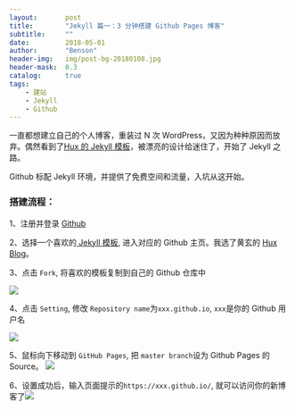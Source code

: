 ```yaml
---
layout:       post
title:        "Jekyll 篇一：3 分钟搭建 Github Pages 博客"
subtitle:     ""
date:         2018-05-01
author:       "Benson"
header-img:   img/post-bg-20180108.jpg
header-mask:  0.3
catalog:      true
tags:
    - 建站
    - Jekyll
    - Github
---
```

一直都想建立自己的个人博客，重装过 N 次 WordPress，又因为种种原因而放弃。偶然看到了[Hux 的 Jekyll 模板](https://github.com/Huxpro/huxpro.github.io)，被漂亮的设计给迷住了，开始了 Jekyll 之路。

Github 标配 Jekyll 环境，并提供了免费空间和流量，入坑从这开始。

### 搭建流程：

1、注册并登录 [Github](https://github.com/) 

2、选择一个喜欢的[ Jekyll 模板](http://jekyllthemes.org/), 进入对应的 Github 主页。我选了黄玄的 [Hux Blog](https://github.com/Huxpro/huxpro.github.io)。

3、点击 `Fork`, 将喜欢的模板复制到自己的 Github 仓库中

![](http://tc.seoipo.com/20180505201522.png)



4、点击 `Setting`, 修改 `Repository name`为`xxx.github.io`, `xxx`是你的 Github 用户名

![](http://tc.seoipo.com/20180505202201.png)

5、鼠标向下移动到 `GitHub Pages`, 把 `master branch`设为 Github Pages 的 Source。
![](http://tc.seoipo.com/20180505202620.png)

6、设置成功后，输入页面提示的`https://xxx.github.io/`, 就可以访问你的新博客了![](http://tc.seoipo.com/20180505202859.png)
